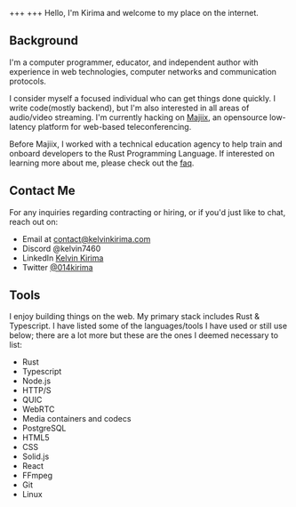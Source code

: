 +++
+++
Hello, I'm Kirima and welcome to my place on the internet. 

## Background

I'm a computer programmer, educator, and independent author with experience in web technologies, computer networks and communication protocols.

I consider myself a focused individual who can get things done quickly. I write code(mostly backend), but I'm also interested in all areas of audio/video streaming. I'm currently hacking on [Majiix](https://github.com/Majgix/Majiix), an opensource low-latency platform for web-based teleconferencing.  

Before Majiix, I worked with a technical education agency to help train and onboard developers to the Rust Programming Language. If interested on learning more about me, please check out the [faq](/faq). 

## Contact Me
For any inquiries regarding contracting or hiring, or if you'd just like to chat, reach out on:

- Email at contact@kelvinkirima.com
- Discord @kelvin7460
- LinkedIn [Kelvin Kirima](https://www.linkedin.com/in/kelvin-kirima-25b010184/)
- Twitter [@014kirima](https://twitter.com/014kirima)

## Tools
I enjoy building things on the web. My primary stack includes Rust & Typescript. I have listed some of the languages/tools I have used or still use below; there are a lot more but these are the ones I deemed necessary to list: 

- Rust
- Typescript
- Node.js
- HTTP/S
- QUIC
- WebRTC
- Media containers and codecs
- PostgreSQL
- HTML5
- CSS
- Solid.js
- React
- FFmpeg
- Git
- Linux
